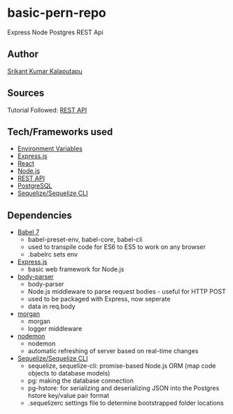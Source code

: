 # basic-pern-repo
Express Node Postgres REST Api

## Author
[Srikant Kumar Kalaputapu](https://github.com/KSriki)

## Sources
Tutorial Followed: 
[REST API](https://www.alibabacloud.com/blog/building-a-restful-api-with-express-postgresql-and-node-using-es6_594137)

## Tech/Frameworks used

- [Environment Variables](https://www.npmjs.com/package/dotenv)
- [Express.js](https://expressjs.com/)
- [React](https://reactjs.org/)
- [Node.js](https://nodejs.org/en/)
- [REST API](https://restfulapi.net/)
- [PostgreSQL](https://www.postgresql.org/)
- [Sequelize/Sequelize CLI](https://sequelize.org/)

## Dependencies

- [Babel 7](https://babeljs.io/)
    - babel-preset-env, babel-core, babel-cli
    - used to transpile code for ES6 to ES5 to work on any browser
    - .babelrc sets env
- [Express.js](https://expressjs.com/)
    - basic web framework for Node.js
- [body-parser](https://www.npmjs.com/package/body-parser)
    - body-parser
    - Node.js middleware to parse request bodies - useful for HTTP POST
    - used to be packaged with Express, now seperate
    - data in req.body
- [morgan](https://www.npmjs.com/package/morgan)
    - morgan
    - logger middleware
- [nodemon](https://nodemon.io/)
    - nodemon
    - automatic refreshing of server based on real-time changes
- [Sequelize/Sequelize CLI](https://sequelize.org/)
    - sequelize, sequelize-cli: promise-based Node.js ORM (map code objects to database models)
    - pg: making the database connection
    - pg-hstore: for serializing and deserializing JSON into the Postgres hstore key/value pair format
    - .sequelizerc settings file to determine bootstrapped folder locations
